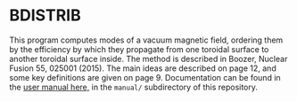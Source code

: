# BDISTRIB

This program computes modes of a vacuum magnetic field, ordering them by the efficiency by which they propagate from one toroidal surface to another toroidal surface inside.  The method is described in Boozer, Nuclear Fusion 55, 025001 (2015).  The main ideas are described on page 12, and some key definitions are given on page 9.  Documentation can be found in the [user manual here,](https://github.com/landreman/bdistrib/raw/master/manual/bdistribManual.pdf) in the `manual/` subdirectory of this repository.

